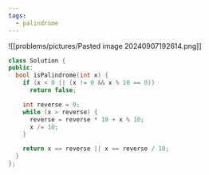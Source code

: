 ```yaml
---
tags:
  - palindrome
---
```

![[problems/pictures/Pasted image 20240907192614.png]]

```c++
class Solution {
public:
  bool isPalindrome(int x) {
    if (x < 0 || (x != 0 && x % 10 == 0))
      return false;

    int reverse = 0;
    while (x > reverse) {
      reverse = reverse * 10 + x % 10;
      x /= 10;
    }

    return x == reverse || x == reverse / 10;
  }
};
```
